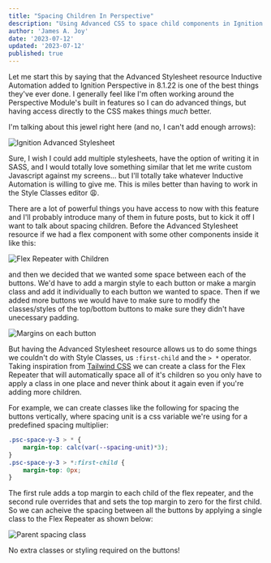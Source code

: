 ```yaml
---
title: "Spacing Children In Perspective"
description: "Using Advanced CSS to space child components in Ignition's Perspective Module"
author: 'James A. Joy'
date: '2023-07-12'
updated: '2023-07-12'
published: true
---
```


Let me start this by saying that the Advanced Stylesheet resource Inductive Automation added to Ignition Perspective in 8.1.22 is one of the best things they've ever done. I generally feel like I'm often working around the Perspective Module's built in features so I can do advanced things, but having access directly to the CSS makes things *much* better.

I'm talking about this jewel right here (and no, I can't add enough arrows):

![Ignition Advanced Stylesheet](https://res.cloudinary.com/jarautomation/image/upload/w_400,f_auto,q_auto/v1689225524/Ignition_Stylesheet.png)

Sure, I wish I could add multiple stylesheets, have the option of writing it in SASS, and I would totally love something similar that let me write custom Javascript against my screens... but I'll totally take whatever Inductive Automation is willing to give me. This is miles better than having to work in the Style Classes editor 😩.

There are a lot of powerful things you have access to now with this feature and I'll probably introduce many of them in future posts, but to kick it off I want to talk about spacing children. Before the Advanced Stylesheet resource if we had a flex component with some other components inside it like this:

![Flex Repeater with Children](https://res.cloudinary.com/jarautomation/image/upload/w_700,f_auto,q_auto/v1689233908/flex-repeater.png)

and then we decided that we wanted some space between each of the buttons. We'd have to add a margin style to each button or make a margin class and add it individually to each button we wanted to space. Then if we added more buttons we would have to make sure to modify the classes/styles of the top/bottom buttons to make sure they didn't have unecessary padding.

![Margins on each button](https://res.cloudinary.com/jarautomation/image/upload/w_700,f_auto,q_auto/v1689234447/margins.png)

But having the Advanced Stylesheet resource allows us to do some things we couldn't do with Style Classes, us `:first-child` and the `> *` operator. Taking inspiration from [Tailwind CSS](https://tailwindcss.com/docs/space) we can create a class for the Flex Repeater that will automatically space all of it's children so you only have to apply a class in one place and never think about it again even if you're adding more children.

For example, we can create classes like the following for spacing the buttons vertically, where spacing unit is a css variable we're using for a predefined spacing multiplier:

```css
.psc-space-y-3 > * {
	margin-top: calc(var(--spacing-unit)*3);
}
.psc-space-y-3 > *:first-child {
	margin-top: 0px;
}
```

The first rule adds a top margin to each child of the flex repeater, and the second rule overrides that and sets the top margin to zero for the first child. So we can acheive the spacing between all the buttons by applying a single class to the Flex Repeater as shown below:

![Parent spacing class](https://res.cloudinary.com/jarautomation/image/upload/w_700,f_auto,q_auto/v1689235152/parent-spacing.png)

No extra classes or styling required on the buttons!